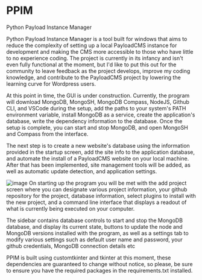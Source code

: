 # PPIM
Python Payload Instance Manager

Python Payload Instance Manager is a tool built for windows that aims to reduce the complexity of setting up a local PayloadCMS instance for development and making the CMS more accessible to those who have little to no experience coding. The project is currently in its infancy and isn't even fully functional at the moment, but I'd like to put this out for the community to leave feedback as the project develops, improve my coding knowledge, and contribute to the PayloadCMS project by lowering the learning curve for Wordpress users.

At this point in time, the GUI is under construction. Currently, the program will download MongoDB, MongoSH, MongoDB Compass, NodeJS, Github CLI, and VSCode during the setup, add the paths to your system's PATH environment variable, install MongoDB as a service, create the application's database, write the dependency information to the database. Once the setup is complete, you can start and stop MongoDB, and open MongoSH and Compass from the interface.

The next step is to create a new website's database using the information provided in the startup screen, add the site info to the application database, and automate the install of a PayloadCMS website on your local machine. After that has been implemented, site management tools will be added, as well as automatic update detection, and application settings.

![image](https://user-images.githubusercontent.com/105748910/218302565-936208a6-8f3e-4289-b1b9-f30082698a68.png)
On starting up the program you will be met with the add project screen where you can designate various project information, your github repository for the project, database information, select plugins to install with the new project, and a command line interface that displays a readout of what is currently being executed on your computer.

The sidebar contains database controls to start and stop the MongoDB database, and display its current state, buttons to update the node and MongoDB versions installed with the program, as well as a settings tab to modify various settings such as default user name and password, your github credentials, MongoDB connection details etc

PPIM is built using customtkinter and tkinter at this moment, these dependencies are guaranteed to change without notice, so please, be sure to ensure you have the required packages in the requirements.txt installed.
